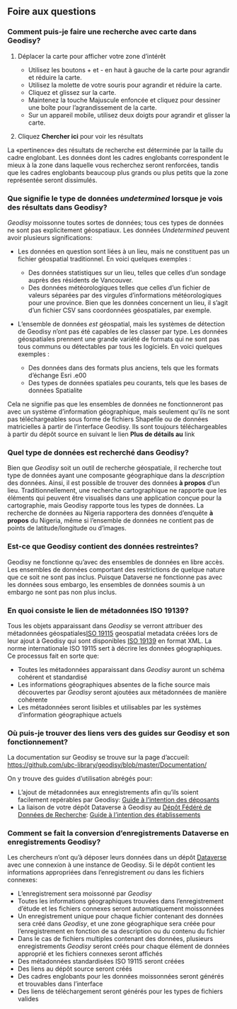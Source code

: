 ## Foire aux questions

### Comment puis-je faire une recherche avec carte dans Geodisy?

1. Déplacer la carte pour afficher votre zone d’intérêt
	* Utilisez les boutons + et - en haut à gauche de la carte pour agrandir et réduire la carte.
	* Utilisez la molette de votre souris pour agrandir et réduire la carte.
	* Cliquez et glissez sur la carte.
	* Maintenez la touche Majuscule enfoncée et cliquez pour dessiner une boîte pour l’agrandissement de la carte.
	* Sur un appareil mobile, utilisez deux doigts pour agrandir et glisser la carte.  

2. Cliquez **Chercher ici** pour voir les résultats	 

La «pertinence» des résultats de recherche est déterminée par la taille du cadre englobant. Les données dont les cadres englobants correspondent le mieux à la zone dans laquelle vous recherchez seront renforcées, tandis que les cadres englobants beaucoup plus grands ou plus petits que la zone représentée seront dissimulés.

### Que signifie le type de données  _undetermined_  lorsque je vois des résultats dans Geodisy?

_Geodisy_ moissonne toutes sortes de données; tous ces types de données ne sont pas explicitement géospatiaux. Les données  _Undetermined_ peuvent avoir plusieurs significations:

* Les données en question sont liées à un lieu, mais ne constituent pas un fichier géospatial traditionnel. En voici quelques exemples :

	* Des données statistiques sur un lieu, telles que celles d’un sondage auprès des résidents de Vancouver.  
	* Des données météorologiques telles que celles d’un fichier de valeurs séparées par des virgules d’informations météorologiques pour une province. Bien que les données concernent un lieu, il s’agit d’un fichier CSV sans coordonnées géospatiales, par exemple.
	
* L’ensemble de données _est_ géospatial, mais les systèmes de détection de Geodisy n’ont pas été capables de les classer par type. Les données géospatiales prennent une grande variété de formats qui ne sont pas tous communs ou détectables par tous les logiciels. En voici quelques exemples :  

	* Des données dans des formats plus anciens, tels que les formats d’échange Esri .e00
	* Des types de données spatiales peu courants, tels que les bases de données Spatialite  

Cela ne signifie pas que les ensembles de données ne fonctionneront pas avec un système d’information géographique, mais seulement qu’ils ne sont pas téléchargeables sous forme de fichiers Shapefile ou de données matricielles à partir de l’interface Geodisy. Ils sont toujours téléchargeables à partir du dépôt source en suivant le lien **Plus de détails au** link

### Quel type de données est recherché dans Geodisy?

Bien que _Geodisy_ soit un outil de recherche géospatiale, il recherche tout type de données ayant une composante géographique dans la _description_ des données. Ainsi, il est possible de trouver des données **à propos** d’un lieu. Traditionnellement, une recherche cartographique ne rapporte que les éléments qui peuvent être visualisés dans une application conçue pour la cartographie, mais Geodisy rapporte tous les types de données. La recherche de données au Nigeria rapportera des données d’enquête **à propos** du Nigeria, même si l’ensemble de données ne contient pas de points de latitude/longitude ou d’images.

### Est-ce que Geodisy contient des données restreintes?

Geodisy ne fonctionne qu’avec des ensembles de données en libre accès. Les ensembles de données comportant des restrictions de quelque nature que ce soit ne sont pas inclus. Puisque Dataverse ne fonctionne pas avec les données sous embargo, les ensembles de données soumis à un embargo ne sont pas non plus inclus.

### En quoi consiste le lien de métadonnées ISO 19139?

Tous les objets apparaissant dans _Geodisy_ se verront attribuer des métadonnées géospatiales[ISO 19115](https://www.iso.org/fr/standard/53798.html) geospatial metadata créées lors de leur ajout à Geodisy qui sont disponibles [ISO 19139](https://www.iso.org/fr/standard/32557.html) en format XML. La norme internationale ISO 19115 sert à décrire les données géographiques. Ce processus fait en sorte que:

* Toutes les métadonnées apparaissant dans _Geodisy_ auront un schéma cohérent et standardisé  
* Les informations géographiques absentes de la fiche source mais découvertes par _Geodisy_ seront ajoutées aux métadonnées de manière cohérente  
* Les métadonnées seront lisibles et utilisables par les systèmes d’information géographique actuels  

### Où puis-je trouver des liens vers des guides sur Geodisy et son fonctionnement?

La documentation sur Geodisy se trouve sur la page d’accueil: <https://github.com/ubc-library/geodisy/blob/master/Documentation/>

On y trouve des guides d’utilisation abrégés pour:

* L’ajout de métadonnées aux enregistrements afin qu’ils soient facilement repérables par Geodisy: [Guide à l’intention des déposants](https://github.com/ubc-library/geodisy/blob/master/Documentation/userguides/GeodisyDepositorGuide-FR.md)  
* La liaison de votre dépôt Dataverse à Geodisy au [Dépôt Fédéré de Données de Recherche](https://geo.frdr.ca): [Guide à l’intention des établissements](https://github.com/ubc-library/geodisy/blob/master/Documentation/userguides/GeodisyInstitutionalGuide-FR.md)

### Comment se fait la conversion d’enregistrements Dataverse en enregistrements Geodisy?

Les chercheurs n’ont qu’à déposer leurs données dans un dépôt [Dataverse](https://dataverse.org) avec une connexion à une instance de Geodisy. Si le dépôt contient les informations appropriées dans l’enregistrement _ou_ dans les fichiers connexes:

* L’enregistrement sera moissonné par _Geodisy_  
* Toutes les informations géographiques trouvées dans l’enregistrement d’étude et les fichiers connexes seront automatiquement moissonnées  
* Un enregistrement unique pour chaque fichier contenant des données sera créé dans _Geodisy_, et une zone géographique sera créée pour l’enregistrement en fonction de sa description ou du contenu du fichier
* Dans le cas de fichiers multiples contenant des données, plusieurs enregistrements _Geodisy_ seront créés pour chaque élément de données approprié et les fichiers connexes seront affichés
* Des métadonnées standardisées ISO 19115 seront créées  
* Des liens au dépôt source seront créés  
* Des cadres englobants pour les données moissonnées seront générés et trouvables dans l’interface  
* Des liens de téléchargement seront générés pour les types de fichiers valides  

		


 
